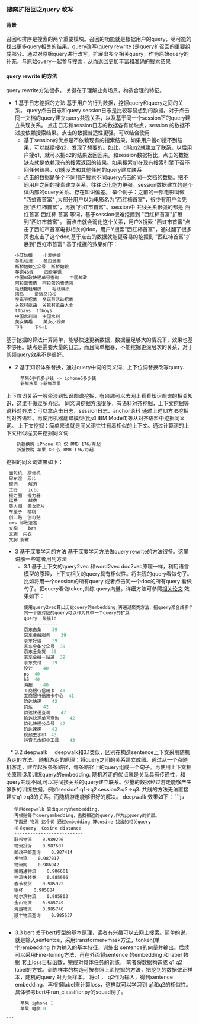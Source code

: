 ### 搜索扩招回之query 改写#### 背景   召回和排序是搜索的两个重要模块。召回的功能就是根据用户的query，尽可能的找出更多query相关的结果。query改写(query rewrite )是query扩召回的重要组成部分。通过对原始query进行改写，扩展出多个相关query，作为原始query的补充，与原始query一起参与搜索，从而返回更加丰富和准确的搜索结果    #### query rewrite 的方法 query rewrite方法很多， 关键在于理解业务场景，构造合理的特征。   * 1 基于日志挖掘的方法  基于用户的行为数据，挖掘query和query之间的关系。  query点击日志和query session日志是比较容易想到的数据。对于点击同一文档的query建立query共现关系，以及基于同一个session下的query建立共现关系。  点击日志和session日志的数据各有优缺点，session 的数据不过度依赖搜索结果。点击的数据普适性更强。可以结合使用  * 基于session的优点是不依赖现有的搜索结果。如果用户搜q1搜不到结果，可以继续搜q2，发现了想要的。如此，q1和q2就建立了联系。以后用户搜q1，就可以把q2的结果返回回来。和session数据相比，点击的数据 缺点就是依赖现有的搜索返回的结果。如果搜索q1在现有搜索引擎下召不回任何结果，q1就没法和其他任何的query建立联系  * 点击的数据是多个不同用户搜索不同query点击的同一文档的数据。把不同用户之间的搜素建立关系。往往泛化能力更强。session数据建立的是个体内部的query关系。存在知识偏差。 举个例子：之前的一部电影叫做 "西虹市首富" ,大部分用户以为电影名为"西红柿首富"，很少有用户会先搜"西红柿首富"，再搜"西虹市首富"。session中 共线关系很强的都是  西红首富 西红柿 首富 等词，基于session很难挖掘到 "西红柿首富"扩展到"西虹市首富"。 而点击就会弱化这个关系，用户X搜索 "西虹市首富"点击了西虹市首富电影相关的doc，用户Y搜索"西红柿首富"，通过翻了很多页也点击了这个doc,基于点击的数据就能更容易的挖掘到 "西红柿首富"扩展到"西虹市首富"  基于挖掘的效果如下：  ```js  小艾姑娘    小爱姑娘  冬瓜动漫    冬瓜漫画  断桥姑娘公众号  断桥姑娘  英语46级    四级英语  中国邮政快递单号查询    中国邮政  阿拉蕾表情  阿拉蕾的表情包  毛线拖鞋编织    毛线编织  清马    清远马拉松  圣诞节招募  圣诞节活动招募  关牧村歌曲  关牧村歌曲大全  tfbays  tfboys  中国水利网  中国水利  美女情趣    美女小视频  卫生    卫生巾  ```基于挖掘的算法计算简单，能够快速更新数据，数据量足够大的情况下，效果也基本够用。缺点是需要大量的日志，而且简单粗暴，不能挖掘更深层次的关系，对于低频query效果不是很好。      * 2 基于知识体系替换，通过query中词的同义词、上下位词替换改写query.       ```js      苹果6手机多少钱 -> iphone6多少钱       新鲜水果->新鲜苹果     ```  上下位词关系一般牵涉到知识图谱挖掘，有兴趣可以去网上看看知识图谱的相关知识，这里不做过多介绍。同义词挖掘方法很多，有语料对齐挖掘，上下文挖掘等  语料对齐法：可以拿点击日志、session日志、anchor语料 通过上述1.1方法挖掘到对齐语料。再使用机器翻译模型(比如 IBM Model1)等从对齐语料中挖掘同义词。  上下文挖掘：简单来说就是同义词往往有着相似的上下文。通过计算词的上下文相似程度来挖掘同义词     ```js       折抵换购 iPhone XR 仅 RMB 176/月起         折抵换购 苹果 XR 仅 RMB 176/月起   ```   挖掘的同义词效果如下：   ```js    面包机  厨师机    尿布湿  尿片    醒酒    解酒    工行    icbc    握力圈  握力器    运费    邮费    美人图  美女照片    车厘子  樱桃    创口贴  创可贴    ems 邮政速递    文胸    bra    文胸  内衣    文胸 胸罩   ```* 3 基于深度学习的方法   基于深度学习方法做query rewrite的方法很多。这里讲解一些笔者用到方法   * 3.1 基于上下文的query2vec      和word2vec doc2vec原理一样，利用语言模型的原理，上下文相关的query具有相似性。将共现的query看做句子。比如将用一个session的所有query 或者点击同一个doc的所有query 看做句子。把query看做token,训练 query向量。详细方法可参照[相关论文](https://astro.temple.edu/~tuc17157/pdfs/grbovic2015sigir.pdf)      效果如下：      ```js      使用query2vec算出历史query的embedding,再通过聚类方法，把query聚合成多个簇，      同一个簇对应的query可以作为其中一个query的扩展      query  聚簇id      -------------      京东白条    39      京东金融服务    39      京东好借    39      京东金条公众号  39      京东金条贷  39      京东金融一站通  39      京东支付    39      设计    40      ps  40      h5  40      海报    40      工商银行信用卡  41      工商银行信用卡中心  41      韵达快递    42      韵达    42      韵达快递查询    42      韵达快递单号查询    42      韵达快递公众号  42      韵达速递    42      视频去水印  43      抖音去水印小工具    43      ```         * 3.2 deepwalk      deepwalk和3.1类似，区别在构造sentence上下文采用随机游走的方法。      随机游走的原理：将query之间的关系建立成图。通过从一个点随机游走，建立起多条条路径，每条路径上的query组成一个句子。再使用上下文相关原理(3.1)训练query的embedding.      随机游走的优点就是关系具有传递性，和query共现不同,可以将间接关系的query建立联系。少量的数据经过游走能够产生够多的训练数据。例如session1:q1->q2 session2:q2->q3. 共线的方法无法直接建立q1->q3的关系。而随机游走能够很好的解决。      deepwalk 效果如下：      ```js       使用deepwalk 算出query的embedding,       再根据每个queryembedding，去找相近的query,作为此query的扩展。       下面是 物流 这个词 通过embedding 算cosine 找出的相关query       相关query  Cosine distance       --------------------------       联邦物流    0.989296       物流投诉    0.987607       邮政平邮查询    0.987414       发物流    0.987017       物流网    0.986942       路路通物流    0.986601       物流快领券    0.985996       春节发货    0.985922       银杯    0.985884       哈尔滨物流    0.985803       金山物流    0.985749       海运物流    0.985740       顺丰物流查询    0.985537      ```   * 3.3 bert   关于bert模型的基本原理，读者有兴趣可以去网上搜索。简单的说，就是输入sententce，采用transformer+mask方法，tonken(单字)embedding 作为输入的基本特征，训练出 sentence的向量并输出。后续可以采用Fine-tuning方法，再在外面将sentence 的embedding 和 label 数据 套上loss目标函数，完成对具体任务的训练。   笔者将数据构造成 q1 q2 label的方式。训练样本的构造可按参照上面挖掘的方法，把挖到的数据做正样本，随机的query 对为负样本。 将q1 ， q2作为输入，得到sentence embedding，再根据label来计算loss，这样就可以学习到 q1和q2的相似性。   具体参考bert中run_classifier.py的squad例子。     ```js       苹果 iphone 1       苹果 电脑 0    ```